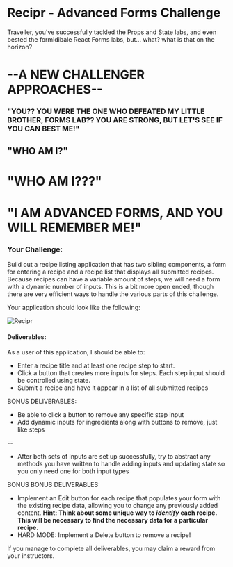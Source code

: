 # Recipr - Advanced Forms Challenge

Traveller, you've successfully tackled the Props and State labs, and even bested
the formidibale React Forms labs, but... what? what is that on the horizon?

# --A NEW CHALLENGER APPROACHES--

### "YOU?? YOU WERE THE ONE WHO DEFEATED MY LITTLE BROTHER, FORMS LAB?? YOU ARE STRONG, BUT LET'S SEE IF YOU CAN BEST ME!"

## "WHO AM I?"

# "WHO AM I???"

# "I AM ADVANCED FORMS, AND YOU WILL REMEMBER ME!"

### Your Challenge:

Build out a recipe listing application that has two sibling components, a form
for entering a recipe and a recipe list that displays all submitted recipes.
Because recipes can have a variable amount of steps, we will need a form with a
dynamic number of inputs. This is a bit more open ended, though there are very
efficient ways to handle the various parts of this challenge.

Your application should look like the following:

![Recipr](https://imgur.com/vY2rsv2)

#### Deliverables:

As a user of this application, I should be able to:

* Enter a recipe title and at least one recipe step to start.
* Click a button that creates more inputs for steps. Each step input should be
  controlled using state.
* Submit a recipe and have it appear in a list of all submitted recipes

BONUS DELIVERABLES:

* Be able to click a button to remove any specific step input
* Add dynamic inputs for ingredients along with buttons to remove, just like
  steps

--

* After both sets of inputs are set up successfully, try to abstract any methods
  you have written to handle adding inputs and updating state so you only need
  one for both input types

BONUS BONUS DELIVERABLES:

* Implement an Edit button for each recipe that populates your form with the
  existing recipe data, allowing you to change any previously added content.
  **Hint: Think about some unique way to _identify_ each recipe. This will be
  necessary to find the necessary data for a particular recipe.**
* HARD MODE: Implement a Delete button to remove a recipe!

If you manage to complete all deliverables, you may claim a reward from your
instructors.
